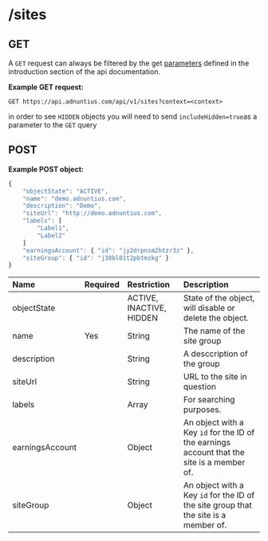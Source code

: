 # /sites

## GET

A `GET` request can always be filtered by the get [parameters](http://docs.adnuntius.com/api/api-requests) defined in the introduction section of the api documentation.

**Example GET request:**

```http
GET https://api.adnuntius.com/api/v1/sites?context=<context>
```

in order to see `HIDDEN` objects you will need to send `includeHidden=true`as a parameter to the `GET` query

## POST

**Example POST object:**

```javascript
{
    "objectState": "ACTIVE",
    "name": "demo.adnuntius.com",
    "description": "Demo",
    "siteUrl": "http://demo.adnuntius.com",
    "labels": [
        "Label1",
        "Label2"
    ]
    "earningsAccount": { "id": "jy2drpnsm2htzr3z" },
    "siteGroup": { "id": "j38bl01t2pbtmzkg" }
}
```

| Name | Required | Restriction | Description |
| :--- | :--- | :--- | :--- |
| objectState |  | ACTIVE, INACTIVE, HIDDEN | State of the object, will disable or delete the object. |
| name | Yes | String | The name of the site group |
| description |  | String | A desccription of the group |
| siteUrl |  | String | URL to the site in question |
| labels |  | Array | For searching purposes. |
| earningsAccount |  | Object | An object with a Key `id` for the ID of the earnings account that the site is a member of. |
| siteGroup |  | Object | An object with a Key `id` for the ID of the site group that the site is a member of. |

